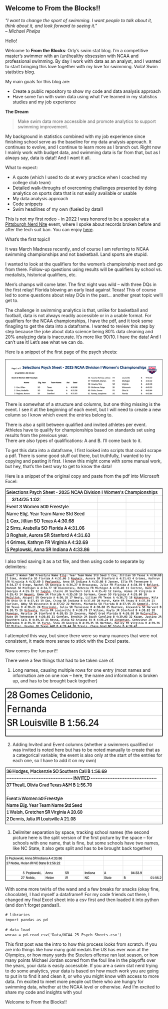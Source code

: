 ## Welcome to From the Blocks!!

*"I want to change the sport of swimming. I want people to talk about it, think about it, and look forward to seeing it."  
– Michael Phelps*

Hello!

Welcome to **From the Blocks**: Orly’s swim stat blog. 
I’m a competitive master’s swimmer with an (un)healthy obsession with NCAA and professional swimming. 
By day I work with data as an analyst, and I wanted to start bringing this love together with my love for swimming. 
Voila! Swim statistics blog.  

My main goals for this blog are:  
+ Create a public repository to show my code and data analysis approach
+ Have some fun with swim data using what I've learned in my statistics studies and my job experience

**The Dream** 
> Make swim data more accessible and promote analytics to support swimming improvement.

My background in statistics combined with my job experience since finishing school serve as the baseline for my data analysis approach. 
It continues to evolve, and I continue to learn more as I branch out. 
Right now I mainly work with budget data, and swimming data is far from that, but as I always say, data is data!! 
And I want it all.

What to expect:
+ A quote (which I used to do at every practice when I coached my college club team)
+ Detailed walk-throughs of overcoming challenges presented by doing analytics on sports data that is not easily available or usable
+ My data analysis approach
+ Code snippets
+ Swim headlines of my own (fueled by data!)

This is not my first rodeo - in 2022 I was honored to be a speaker at a [Pittsburgh Nerd Nite](https://pittsburgh.nerdnite.com/) event, where I spoke about records broken before and after the tech suit ban. You can enjoy [here](https://www.youtube.com/watch?v=2kE2m0BL1xA).

What’s the first topic!!

It was March Madness recently, and of course I am referring to NCAA swimming championships and not basketball. 
Land sports are stupid.

I wanted to look at the qualifiers for the women’s championship meet and go from there. 
Follow-up questions using results will be qualifiers by school vs. medalists, historical qualifiers, etc.

Men’s champs will come later. 
The first night was wild – with three DQs in the first relay! 
Florida blowing an early lead against Texas! 
This of course led to some questions about relay DQs in the past… another great topic we’ll get to.

The challenge in swimming analytics is that, unlike for basketball and football, data is not always readily accessible or in a usable format. 
For qualifiers for the NCAA championships, I have the pdf, and it took some finagling to get the data into a dataframe. 
I wanted to review this step by step because the joke about data science being 80% data cleaning and 20% analyzing data is inaccurate. 
It’s more like 90/10. I have the data! And I can’t use it! 
Let’s see what we can do.

Here is a snippet of the first page of the psych sheets:

![Pysch Sheets](/images/Picture1.png)

There is somewhat of a structure and columns, but one thing missing is the event. 
I see it at the beginning of each event, but I will need to create a new column so I know which event the entries belong to.

There is also a split between qualified and invited athletes per event. 
Athletes have to qualify for championships based on standards set using results from the previous year.  
There are also types of qualifications: A and B. I’ll come back to it.

To get this data into a dataframe, I first looked into scripts that could scrape a pdf. 
There is some good stuff out there, but truthfully, I wanted to try copying and pasting it first. 
I knew this might come with some manual work, but hey, that’s the best way to get to know the data! 

Here is a snippet of the original copy and paste from the pdf into Microsoft Excel:

![Excel Paste](/images/Picture2.png)

I also tried saving it as a txt file, and then using code to separate by delimiters:

![TXT File](/images/Picture3.png)

I attempted this way, but since there were so many nuances that were not consistent, it made more sense to stick with the Excel paste.

Now comes the fun part!!

There were a few things that had to be taken care of.

1. Long names, causing multiple rows for one entry (most names and information are on one row – here, the name and information is broken up, and has to be brought back together)

![Long Names](/images/Picture4.png)

2. Adding Invited and Event columns (whether a swimmers qualified or was invited is noted here but has to be noted manually to create that as a categorical variable; the event is also only at the start of the entries for each one, so I have to add it on my own)

![New Fields](/images/Picture5.png)

3. Delimiter separation by space, tracking school names (the second picture here is the split version of the first picture by the space – for schools with one name, that is fine, but some schools have two names, like NC State, it also gets split and has to be brought back together)

![Delimiter Challenge](/images/Picture6.png)

With some more twirls of the wand and a few breaks for snacks (okay fine, chocolate), I had myself a dataframe!! 
For my code friends out there, I changed my final Excel sheet into a csv first and then loaded it into python (and don't forget pandas!).

```{python}
# libraries
import pandas as pd

# data load
wncaa = pd.read_csv('Data/NCAA 25 Psych Sheets.csv')
```

This first post was the intro to how this process looks from scratch. 
If you are into things like how many gold medals the US has ever won at the Olympics, or how many yards the Steelers offense ran last season, or how many points Michael Jordan scored from the foul line in the playoffs over the years, your data is easily accessible. 
If you are a swim stat nerd trying to do some analytics, your data is based on how much work you are going to put in to find it and clean it, or who you might know with access to more data. 
I’m excited to meet more people out there who are hungry for swimming data, whether at the NCAA level or otherwise. 
And I’m excited to share my code and insights with you! 

Welcome to From the Blocks!!

